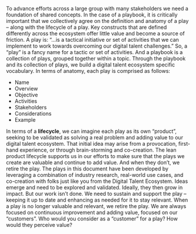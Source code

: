 To advance efforts across a large group with many stakeholders we need a foundation of shared concepts. In the case of a playbook, it is critically important that we collectively agree on the definition and anatomy of a play – along with the lifecycle of a play. Key constructs that are defined differently across the ecosystem offer little value and become a source of friction. 
A play is: “…is a tactical initiative or set of activities that we can implement to work towards overcoming our digital talent challenges.” So, a “play” is a fancy name for a tactic or set of activities. And a playbook is a collection of plays, grouped together within a topic. Through the playbook and its collection of plays, we build a digital talent ecosystem specific vocabulary. In terms of anatomy, each play is comprised as follows:
* Name
* Overview
* Objective
* Activities
* Stakeholders
* Considerations
* Example

In terms of a **lifecycle**, we can imagine each play as its own “product”, seeking to be validated as solving a real problem and adding value to our digital talent ecosystem. That initial idea may arise from a provocation, first-hand experience, or through brain-storming and co-creation. The lean product lifecycle supports us in our efforts to make sure that the plays we create are valuable and continue to add value. And when they don’t, we retire the play.
The plays in this document have been developed by leveraging a combination of industry research, real-world use cases, and co-creation with folks just like you from the Digital Talent Ecosystem. Ideas emerge and need to be explored and validated. Ideally, they then grow in impact. But our work isn’t done. We need to sustain and support the play – keeping it up to date and enhancing as needed for it to stay relevant. When a play is no longer valuable and relevant, we retire the play. We are always focused on continuous improvement and adding value, focused on our “customers”. Who would you consider as a “customer” for a play? How would they perceive value?  




